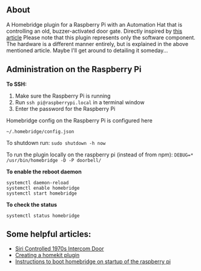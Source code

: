 ## About 
A Homebridge plugin for a Raspberry Pi with an Automation Hat that is controlling an old, buzzer-activated door gate. Directly inspired by [this article](https://medium.com/dirigible/siri-controlled-1970s-intercom-door-ecd7a6b0df31) Please note that this plugin represents only the software component. The hardware is a different manner entirely, but is explained in the above mentioned article. Maybe I'll get around to detailing it someday...

## Administration on the Raspberry Pi

**To SSH:**

1. Make sure the Raspberry Pi is running
2. Run `ssh pi@raspberrypi.local` in a terminal window
3. Enter the password for the Raspberry Pi

Homebridge config on the Raspberry Pi is configured here
```
~/.homebridge/config.json
```

To shutdown run: `sudo shutdown -h now`

To run the plugin locally on the raspberry pi (instead of from npm):
`DEBUG=* /usr/bin/homebridge -D -P doorbell/`

**To enable the reboot daemon**

```
systemctl daemon-reload
systemctl enable homebridge
systemctl start homebridge
```

**To check the status**

```
systemctl status homebridge
```

## Some helpful articles:

- [Siri Controlled 1970s Intercom Door](https://medium.com/dirigible/siri-controlled-1970s-intercom-door-ecd7a6b0df31)
- [Creating a homekit plugin](https://blog.theodo.com/2017/08/make-siri-perfect-home-companion-devices-not-supported-apple-homekit/)
- [Instructions to boot homebridge on startup of the raspberry pi](https://gist.github.com/johannrichard/0ad0de1feb6adb9eb61a/)